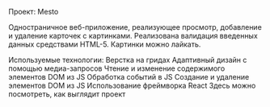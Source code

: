 Проект: Mesto

Одностраничное веб-приложение, реализующее просмотр, добавление и удаление карточек с картинками. Реализована валидация введенных данных средствами HTML-5. Картинки можно лайкать.

Используемые технологии:
Верстка на гридах
Адаптивный дизайн с помощью медиа-запросов
Чтение и изменение содержимого элементов DOM из JS
Обработка событий в JS
Создание и удаление элементов DOM из JS
Использование фреймворка React
Здесь можно посмотреть, как выглядит проект

